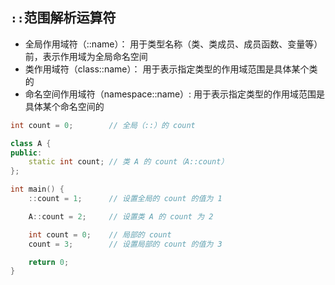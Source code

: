 ## `::`范围解析运算符  

- 全局作用域符（::name）：
用于类型名称（类、类成员、成员函数、变量等）前，表示作用域为全局命名空间
- 类作用域符（class::name）：
用于表示指定类型的作用域范围是具体某个类的
- 命名空间作用域符（namespace::name）:
用于表示指定类型的作用域范围是具体某个命名空间的

```cpp
int count = 0;        // 全局（::）的 count

class A {
public:
    static int count; // 类 A 的 count（A::count）
};

int main() {
    ::count = 1;      // 设置全局的 count 的值为 1

    A::count = 2;     // 设置类 A 的 count 为 2

    int count = 0;    // 局部的 count
    count = 3;        // 设置局部的 count 的值为 3

    return 0;
}

```
